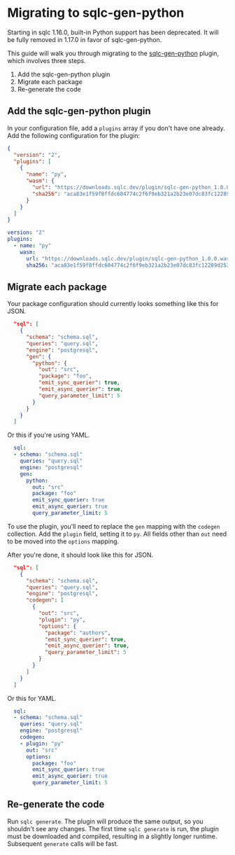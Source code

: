# Migrating to sqlc-gen-python
 
Starting in sqlc 1.16.0, built-in Python support has been deprecated. It will
be fully removed in 1.17.0 in favor of sqlc-gen-python.

This guide will walk you through migrating to the [sqlc-gen-python](https://github.com/MoritzGruber/sqlc-gen-python) plugin,
which involves three steps.

1. Add the sqlc-gen-python plugin
2. Migrate each package
3. Re-generate the code

## Add the sqlc-gen-python plugin

In your configuration file, add a `plugins` array if you don't have one
already. Add the following configuration for the plugin:

```json
{
  "version": "2",
  "plugins": [
    {
      "name": "py",
      "wasm": {
        "url": "https://downloads.sqlc.dev/plugin/sqlc-gen-python_1.0.0.wasm",
        "sha256": "aca83e1f59f8ffdc604774c2f6f9eb321a2b23e07dc83fc12289d25305fa065b"
      }
    }
  ]
}
```

```yaml
version: "2"
plugins:
  - name: "py"
    wasm:
      url: "https://downloads.sqlc.dev/plugin/sqlc-gen-python_1.0.0.wasm"
      sha256: "aca83e1f59f8ffdc604774c2f6f9eb321a2b23e07dc83fc12289d25305fa065b"
```

## Migrate each package

Your package configuration should currently looks something like this for JSON.

```json
  "sql": [
    {
      "schema": "schema.sql",
      "queries": "query.sql",
      "engine": "postgresql",
      "gen": {
        "python": {
          "out": "src",
          "package": "foo",
          "emit_sync_querier": true,
          "emit_async_querier": true,
          "query_parameter_limit": 5
        }
      }
    }
  ]
```

Or this if you're using YAML.

```yaml
  sql:
  - schema: "schema.sql"
    queries: "query.sql"
    engine: "postgresql"
    gen:
      python:
        out: "src"
        package: "foo"
        emit_sync_querier: true
        emit_async_querier: true
        query_parameter_limit: 5
```

To use the plugin, you'll need to replace the `gen` mapping with the `codegen`
collection. Add the `plugin` field, setting it to `py`. All fields other than
`out` need to be moved into the `options` mapping.

After you're done, it should look like this for JSON.

```json
  "sql": [
    {
      "schema": "schema.sql",
      "queries": "query.sql",
      "engine": "postgresql",
      "codegen": [
        {
          "out": "src",
          "plugin": "py",
          "options": {
            "package": "authors",
            "emit_sync_querier": true,
            "emit_async_querier": true,
            "query_parameter_limit": 5
          }
        }
      ]
    }
  ]
```

Or this for YAML.

```yaml
  sql:
  - schema: "schema.sql"
    queries: "query.sql"
    engine: "postgresql"
    codegen:
    - plugin: "py"
      out: "src"
      options:
        package: "foo"
        emit_sync_querier: true
        emit_async_querier: true
        query_parameter_limit: 5
```

## Re-generate the code

Run `sqlc generate`. The plugin will produce the same output, so you shouldn't
see any changes. The first time `sqlc generate` is run, the plugin must be
downloaded and compiled, resulting in a slightly longer runtime. Subsequent
`generate` calls will be fast.
